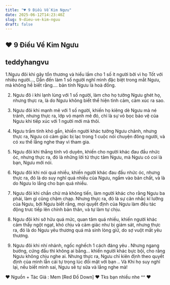 ```yaml
---
title: "♥ 9 Điều Về Kim Ngưu"
date: 2025-06-12T14:23:40Z
slug: 9-dieu-ve-kim-nguu
draft: false
---
```


## ♥ 9 Điều Về Kim Ngưu

## teddyhangvu

1.Ngưu đôi khi gây tổn thương và hiểu lầm cho 1 số ít người bởi vì họ Tốt với nhiều người..., Dẫn đến làm 1 số người nghĩ mình đặc biệt trong mắt Ngưu, mà không hề biết rằng.... bản tính Ngưu là hoà đồng.

2. Ngưu đô
i khi lạnh lùng với 1 số người, làm cho họ tưởng Ngưu ghét họ, nhưng thực ra, là do Ngưu không biết thể hiện tình cảm, cảm xúc ra sao.

3. Ngưu đôi khi mạnh mẽ với 1 số người, khiến họ kiêng dè Ngưu mà né tránh, nhưng thực ra, lớp vỏ mạnh mẽ đó, chỉ là sự vỏ bọc bảo vệ của Ngưu khi tiếp xúc với 1 người mới mà thôi.

4. Ngưu trầm tính khó gần, khiến người khác tưởng Ngưu chảnh, nhưng thực ra, Ngưu có cảm giác bị lạc trong 1 cuộc nói chuyện đông người, và có xu thế lắng nghe thay vì tham gia.

5. Ngưu đôi khi thẳng tính vô duyên, khiến cho người khác đau đầu nhức óc, nhưng thực ra, đó là những lời từ thực tâm Ngưu, mà Ngưu có coi là bạn, Ngưu mới nói.

6. Ngưu đôi khi nói quá nhiều, khiến người khác đau đầu nhức óc, nhưng thực ra, đó là do suy nghĩ quá nhiều của Ngưu, ngấm vào bản chất, và là do Ngưu lo lắng cho bạn quá nhiều.

7. Ngưu đôi khi chần chừ mà không tiến, làm người khác cho rằng Ngưu ba phải, làm gì cũng chậm chạp. Nhưng thực ra, đó là sự cân nhắc kĩ lưỡng của Ngưu, bởi Ngưu biết rằng, mọi quyết định của Ngưu làm đều tác động trưc tiếp lên chính bản thân, và tự làm tự chịu.

8. Ngưu đôi khi sở hữu quá mức, quan tâm quá nhiều, khiến người khác cảm thấy ngột ngạt, khó chịu và cảm giác như bị giám sát, nhưng thực ra, đó là do Ngưu yêu thương quá mà sinh lòng giữ, do sợ vuột mất yêu thương.

9. Ngưu đôi khi nhí nhảnh, ngốc nghếch 1 cách đáng yêu . Nhưng ngang bướng, cứng đầu thì không ai bằng... khiến người khác bực bội, cho rằng Ngưu không chịu nghe ai. Nhưng thực ra, Ngưu chỉ kiên định theo quyết định của mình lẫn cái tự trọng lúc đối mặt với bạn .. Và Khi họ suy nghĩ lại, nếu biết mình sai, Ngưu sẽ tự sửa và lắng nghe mà!

♥ Nguồn + Tác Giả : Mem [Red Đồ Down]
♥ Tks bạn nhiều nhe ^^ ♥